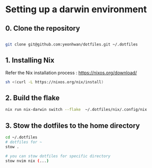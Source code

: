 # Setting up a darwin environment

## 0. Clone the repository

```bash

git clone git@github.com:yeonhwan/dotfiles.git ~/.dotfiles
```

## 1. Installing Nix

Refer the Nix installation process : <https://nixos.org/download/>

```bash
sh <(curl -L https://nixos.org/nix/install)
```

## 2. Build the flake

```bash
nix run nix-darwin switch --flake  ~/.dotfiles/nix/.config/nix
```

## 3. Stow the dotfiles to the home directory

```bash
cd ~/.dotfiles
# dotfiles for ~
stow .

# you can stow dotfiles for specific directory
stow nvim nix (...)
```
